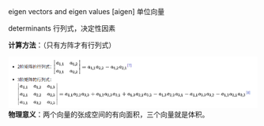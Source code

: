 
eigen vectors and eigen values [aigen] 单位向量

determinants 行列式，决定性因素

**计算方法**：（只有方阵才有行列式）

![](assets/Pasted%20image%2020250917144108.png)
**物理意义**：两个向量的张成空间的有向面积，三个向量就是体积。